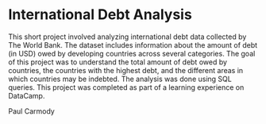 # International Debt Analysis
This short project involved analyzing international debt data collected by The World Bank. The dataset includes information about the amount of debt (in USD) owed by developing countries across several categories. The goal of this project was to understand the total amount of debt owed by countries, the countries with the highest debt, and the different areas in which countries may be indebted. The analysis was done using SQL queries. This project was completed as part of a learning experience on DataCamp.

Paul Carmody
